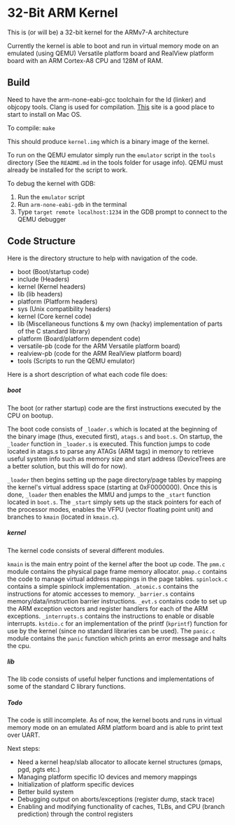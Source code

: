 # 32-Bit ARM Kernel

This is (or will be) a 32-bit kernel for the ARMv7-A architecture

Currently the kernel is able to boot and run in virtual memory mode on an emulated (using QEMU) 
Versatile platform board and RealView platform board with an ARM Cortex-A8 CPU and 128M of RAM.

## Build
Need to have the arm-none-eabi-gcc toolchain for the ld (linker) and objcopy tools. Clang is used for compilation.
[This](http://blog.y3xz.com/blog/2012/10/07/setting-up-an-arm-eabi-toolchain-on-mac-os-x) site is a good place to start to install on Mac OS.

To compile:
`make`

This should produce `kernel.img` which is a binary image of the kernel.

To run on the QEMU emulator simply run the `emulator` script in the `tools` directory (See the `README.md` in the tools folder for usage info).
QEMU must already be installed for the script to work.

To debug the kernel with GDB:

1. Run the `emulator` script
2. Run `arm-none-eabi-gdb` in the terminal
3. Type `target remote localhost:1234` in the GDB prompt to connect to the QEMU debugger

## Code Structure
Here is the directory structure to help with navigation of the code.

- boot          (Boot/startup code)
- include       (Headers)
 - kernel       (Kernel headers)
 - lib          (lib headers)
 - platform     (Platform headers)
 - sys          (Unix compatibility headers)
- kernel        (Core kernel code)
- lib           (Miscellaneous functions & my own (hacky) implementation of parts of the C standard library)
- platform      (Board/platform dependent code)
 - versatile-pb (code for the ARM Versatile platform board)
 - realview-pb  (code for the ARM RealView platform board)
- tools         (Scripts to run the QEMU emulator)

Here is a short description of what each code file does:

##### boot
The boot (or rather startup) code are the first instructions executed by the CPU on bootup. 

The boot code consists of `_loader.s` which is located at the beginning of the binary image (thus, executed first), `atags.s` and `boot.s`.
On startup, the `_loader` function in `_loader.s` is executed. This function jumps to code located in atags.s to parse any ATAGs (ARM tags) in memory to 
retrieve useful system info such as memory size and start address (DeviceTrees are a better solution, but this will do for now).

`_loader` then begins setting up the page directory/page tables by mapping the kernel's virtual address space (starting at 0xF0000000). Once this is done, `_loader` then
enables the MMU and jumps to the `_start` function located in `boot.s`. The `_start` simply sets up the stack pointers for each of the processor modes, enables the VFPU
(vector floating point unit) and branches to `kmain` (located in `kmain.c`).

##### kernel
The kernel code consists of several different modules. 

`kmain` is the main entry point of the kernel after the boot up code. The `pmm.c` module contains the 
physical page frame memory allocator. `pmap.c` contains the code to manage virtual address mappings in the page tables. `spinlock.c` contains a simple spinlock 
implementation. `_atomic.s` contains the instructions for atomic accesses to memory. `_barrier.s` contains memory/data/instruction barrier instructions. `_evt.s` 
contains code to set up the ARM exception vectors and register handlers for each of the ARM exceptions. `_interrupts.s` contains the instructions to enable or
disable interrupts. `kstdio.c` for an implementation of the printf (`kprintf`) function for use by the kernel (since no standard libraries can be used).
The `panic.c` module contains the `panic` function which prints an error message and halts the cpu.

##### lib
The lib code consists of useful helper functions and implementations of some of the standard C library functions.

##### Todo
The code is still incomplete. As of now, the kernel boots and runs in virtual memory mode on an emulated ARM platform board and is able to print text over UART.

Next steps:
* Need a kernel heap/slab allocator to allocate kernel structures (pmaps, pgd, pgts etc.)
* Managing platform specific IO devices and memory mappings 
* Initialization of platform specific devices 
* Better build system
* Debugging output on aborts/exceptions (register dump, stack trace)
* Enabling and modifying functionality of caches, TLBs, and CPU (branch prediction) through the control registers

